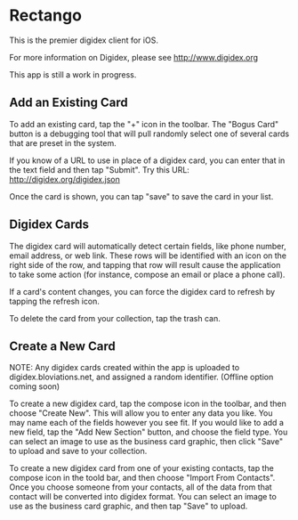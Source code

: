 Rectango
========

This is the premier digidex client for iOS.

For more information on Digidex, please see http://www.digidex.org

This app is still a work in progress.



Add an Existing Card
--------------------

To add an existing card, tap the "+" icon in the toolbar. The "Bogus Card" button is a debugging tool that will pull randomly select one of several cards that are preset in the system.

If you know of a URL to use in place of a digidex card, you can enter that in the text field and then tap "Submit". Try this URL: http://digidex.org/digidex.json

Once the card is shown, you can tap "save" to save the card in your list.



Digidex Cards
-------------

The digidex card will automatically detect certain fields, like phone number, email address, or web link. These rows will be identified with an icon on the right side of the row, and tapping that row will result cause the application to take some action (for instance, compose an email or place a phone call).

If a card's content changes, you can force the digidex card to refresh by tapping the refresh icon.

To delete the card from your collection, tap the trash can.



Create a New Card
-----------------

NOTE: Any digidex cards created within the app is uploaded to digidex.bloviations.net, and assigned a random identifier. (Offline option coming soon)

To create a new digidex card, tap the compose icon in the toolbar, and then choose "Create New". This will allow you to enter any data you like. You may name each of the fields however you see fit. If you would like to add a new field, tap the "Add New Section" button, and choose the field type. You can select an image to use as the business card graphic, then click "Save" to upload and save to your collection.

To create a new digidex card from one of your existing contacts, tap the compose icon in the toold bar, and then choose "Import From Contacts". Once you choose someone from your contacts, all of the data from that contact will be converted into digidex format. You can select an image to use as the business card graphic, and then tap "Save" to upload.

